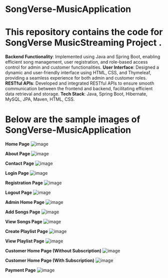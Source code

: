 # SongVerse-MusicApplication

# This repository contains the code for SongVerse MusicStreaming Project .


**Backend Functionality**: Implemented using Java and Spring Boot, enabling efficient song management, user registration, and role-based access control for admin and customer functionalities.
**User Interface**: Designed a dynamic and user-friendly interface using HTML, CSS, and Thymeleaf, providing a seamless experience for both admin and customer roles.
**RESTful APIs**: Developed and integrated RESTful APIs to ensure smooth communication between the frontend and backend, facilitating efficient data retrieval and storage.
**Tech Stack**: Java, Spring Boot, Hibernate, MySQL, JPA, Maven, HTML, CSS.

# Below are the sample images of SongVerse-MusicApplication

**Home Page**
![image](https://github.com/user-attachments/assets/73422bb1-470a-4389-9593-7563debce4ae)

**About Page**
![image](https://github.com/user-attachments/assets/ae91dfdc-b01b-4fa3-8915-14793f8e0e5a)

**Contact Page**
![image](https://github.com/user-attachments/assets/3212f161-373b-4156-8506-500e88394c2e)

**Login Page**
![image](https://github.com/user-attachments/assets/f1783990-14b7-4c3f-95c8-77dc8f3e0717)

**Registration Page**
![image](https://github.com/user-attachments/assets/7183f785-b8f1-4668-abb4-0c11505ea2eb)

**Logout Page**
![image](https://github.com/user-attachments/assets/50d900cd-117f-452f-b4b4-d6ae6965a931)

**Admin Home Page**
![image](https://github.com/user-attachments/assets/a820b86e-928c-4b79-9d72-12395fe7f960)

**Add Songs Page**
![image](https://github.com/user-attachments/assets/ca121d54-16df-4e78-8ba4-9e46f995e89a)

**View Songs Page**
![image](https://github.com/user-attachments/assets/d3a22369-5b2e-4a7a-accf-6d5414260c10)

**Create Playlist Page**
![image](https://github.com/user-attachments/assets/0294706b-f41d-46b4-84ba-fe0034bae801)

**View Playlist Page**
![image](https://github.com/user-attachments/assets/41d10b54-b6cd-4df0-8707-c850d59d70aa)

**Customer Home Page (Without Subscription)**
![image](https://github.com/user-attachments/assets/f3946528-48af-4284-aadd-fb129283b1b8)

**Customer Home Page (With Subscription)**
![image](https://github.com/user-attachments/assets/30f03b86-0969-49c3-bc25-97511227ddc7)

**Payment Page**
![image](https://github.com/user-attachments/assets/12b53177-8dfe-45e5-b091-44aeeb136980)



